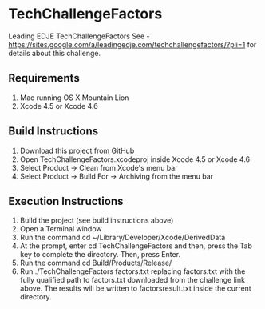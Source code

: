 TechChallengeFactors
====================

Leading EDJE TechChallengeFactors
See  - https://sites.google.com/a/leadingedje.com/techchallengefactors/?pli=1 for details about this challenge.

Requirements
------------
1. Mac running OS X Mountain Lion
2. Xcode 4.5 or Xcode 4.6

Build Instructions
------------------
1. Download this project from GitHub
2. Open TechChallengeFactors.xcodeproj inside Xcode 4.5 or Xcode 4.6
3. Select Product -> Clean from Xcode's menu bar
4. Select Product -> Build For -> Archiving from the menu bar

Execution Instructions
----------------------
1. Build the project (see build instructions above)
2. Open a Terminal window
3. Run the command cd ~/Library/Developer/Xcode/DerivedData
4. At the prompt, enter cd TechChallengeFactors and then, press the Tab key
   to complete the directory.  Then, press Enter.
5. Run the command cd Build/Products/Release/
6. Run ./TechChallengeFactors factors.txt replacing factors.txt with
   the fully qualified path to factors.txt downloaded from the
   challenge link above.  The results will be written to factorsresult.txt
   inside the current directory.
   
